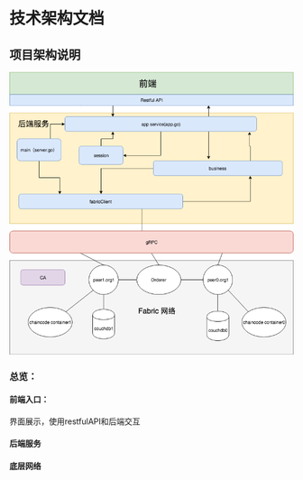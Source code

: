 # 技术架构文档

## 项目架构说明

![](../.gitbook/assets/jiao-tong-bu-jia-gou-tu.png)

### 总览：

#### 前端入口：

界面展示，使用restfulAPI和后端交互

#### 后端服务

#### 底层网络

